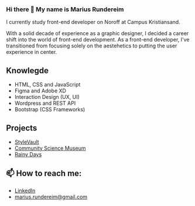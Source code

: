 ### Hi there 👋 My name is Marius Rundereim

I currently study front-end developer on Noroff at Campus Kristiansand. 

With a solid decade of experience as a graphic designer, I decided a career shift into the world of front-end development.
As a front-end developer, I've transitioned from focusing solely on the aestehetics to putting the user experience in center.


## Knowlegde
* HTML, CSS and JavaScript
* Figma and Adobe XD
* Interaction Design (UX, UI)
* Wordpress and REST API
* Bootstrap (CSS Frameworks)

## Projects

* [StyleVault](https://github.com/mariusrundereim/rundereim_marius_exam1)
* [Community Science Museum](https://github.com/mariusrundereim/semester-museum-1)
* [Rainy Days](https://github.com/mariusrundereim/rainydays-cms)

## 📫 How to reach me:
* [LinkedIn](https://www.linkedin.com/in/mariusrundereim/)
* marius.rundereim@gmail.com

<!--
**mariusrundereim/mariusrundereim** is a ✨ _special_ ✨ repository because its `README.md` (this file) appears on your GitHub profile.

Here are some ideas to get you started:

- 🔭 I’m currently working on ...
- 🌱 I’m currently learning ...
- 👯 I’m looking to collaborate on ...
- 🤔 I’m looking for help with ...
- 💬 Ask me about ...
- 📫 How to reach me: ...
- 😄 Pronouns: ...
- ⚡ Fun fact: ...
-->
